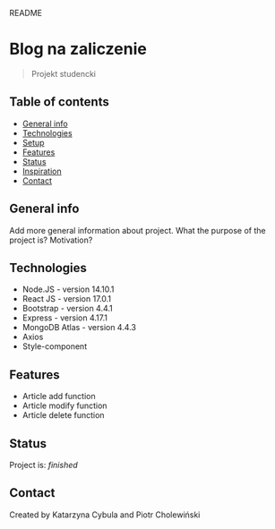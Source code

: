 README

# Blog na zaliczenie
> Projekt studencki

## Table of contents
* [General info](#general-info)
* [Technologies](#technologies)
* [Setup](#setup)
* [Features](#features)
* [Status](#status)
* [Inspiration](#inspiration)
* [Contact](#contact)

## General info
Add more general information about project. What the purpose of the project is? Motivation?

## Technologies
* Node.JS - version 14.10.1
* React JS - version 17.0.1
* Bootstrap - version 4.4.1
* Express - version 4.17.1
* MongoDB Atlas - version 4.4.3
* Axios
* Style-component

## Features
* Article add function
* Article modify function
* Article delete function

## Status
Project is: _finished_

## Contact
Created by Katarzyna Cybula and Piotr Cholewiński

